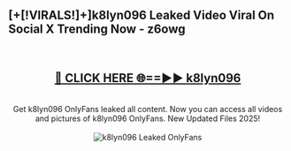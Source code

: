 <h2>[+[!VIRALS!]+]k8lyn096 Leaked Video Viral On Social X Trending Now - z6owg</h2>
<br>
<div align="center">
<h2><a href="https://libra.edu.pl?k8lyn096" rel="nofollow">🔴 CLICK HERE 🌐==►► k8lyn096</a></h2>
<br>
Get k8lyn096 OnlyFans leaked all content. Now you can access all videos and pictures of k8lyn096 OnlyFans. New Updated Files 2025!
<br>
<br>
<a href="https://libra.edu.pl?k8lyn096" rel="nofollow" data-target="animated-image.originalLink"><img src="https://i.ibb.co.com/WyWwxjT/player-gif2.gif" alt="k8lyn096 Leaked OnlyFans" style="max-width: 100%; display: inline-block;" data-target="animated-image.originalImage"></a>
</div>
<br>
